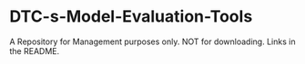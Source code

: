 # DTC-s-Model-Evaluation-Tools
A Repository for Management purposes only. NOT for downloading. Links in the README. 
